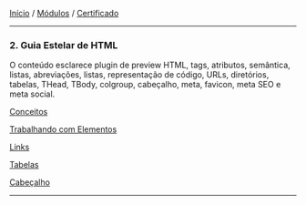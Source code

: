[Início](https://github.com/Thalyalm/rocketseat-trilha-fundamentar) /
[Módulos](https://github.com/Thalyalm/rocketseat-trilha-fundamentar/tree/main/modulos) /
[Certificado](https://github.com/Thalyalm/rocketseat-trilha-fundamentar/tree/main/certificado)

---

### 2. Guia Estelar de HTML

O conteúdo esclarece plugin de preview HTML, tags, atributos, semântica, listas, abreviações, listas, representação de código, URLs, diretórios, tabelas, THead, TBody, colgroup, cabeçalho, meta, favicon, meta SEO e meta social.

[Conceitos](/aulas/guia-estelar-de-html/conceitos)

[Trabalhando com Elementos](/aulas/guia-estelar-de-html/trabalhando-com-elementos)

[Links](/aulas/guia-estelar-de-html/links)

[Tabelas](/aulas/guia-estelar-de-html/tabelas)

[Cabeçalho](/aulas/guia-estelar-de-html/cabecalho)

---